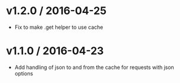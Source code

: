 
v1.2.0 / 2016-04-25
===================

  * Fix to make .get helper to use cache

v1.1.0 / 2016-04-23
===================

  * Add handling of json to and from the cache for requests with json options
